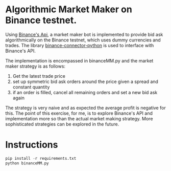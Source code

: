 # Algorithmic Market Maker on Binance testnet.

Using [Binance's Api](https://binance-docs.github.io/apidocs/spot/en/#change-log), a market maker bot is implemented to provide bid ask algorithmically on the Binance testnet, which uses dummy currencies and trades. The library [binance-connector-python](https://github.com/binance/binance-connector-python/) is used to interface with Binance's API.


The implementation is encompassed in binanceMM.py and the market maker strategy is as follows:
1. Get the latest trade price
2. set up symmetric bid ask orders around the price given a spread and constant quantity
3. if an order is filled, cancel all remaining orders and set a new bid ask again

The strategy is very naive and as expected the average profit is negative for this. The point of this exercise, for me, is to explore Binance's API and implementation more so than the actual market making strategy. More sophisticated strategies can be explored in the future.


# Instructions
```python
pip install -r requirements.txt
python binanceMM.py
```

